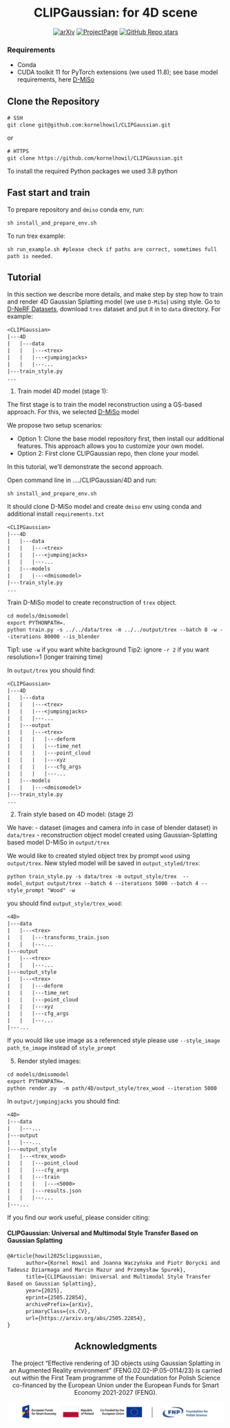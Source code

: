 <div align="center">
<h1> CLIPGaussian: for 4D scene</h1>
<div align="left">

<div align="center">

[![arXiv](https://img.shields.io/badge/arXiv-2505.22854-red)](https://arxiv.org/abs/2505.22854)  [![ProjectPage](https://img.shields.io/badge/Website-kornelhowil.github.io/CLIPGaussian/-blue)](https://kornelhowil.github.io/CLIPGaussian/) [![GitHub Repo stars](https://img.shields.io/github/stars/kornelhowil/CLIPGaussian.svg?style=social&label=Star&maxAge=60)](https://github.com/kornelhowil/CLIPGaussian)
</div>



### Requirements

- Conda
- CUDA toolkit 11 for PyTorch extensions (we used 11.8); see base model requirements, here [D-MiSo](https://github.com/waczjoan/D-MiSo)

## Clone the Repository

```shell
# SSH
git clone git@github.com:kornelhowil/CLIPGaussian.git
```
or
```shell
# HTTPS
git clone https://github.com/kornelhowil/CLIPGaussian.git
```

To install the required Python packages we used 3.8 python

## Fast start and train
To prepare repository and `dmiso` conda env, run:

```shell
sh install_and_prepare_env.sh
```

To run trex example:
```shell
sh run_example.sh #please check if paths are correct, sometimes full path is needed.
```

## Tutorial 
In this section we describe more details, and make step by step how to train and render 4D Gaussian Splatting model (we use `D-MiSo`) using style.
Go to [D-NeRF Datasets](https://www.albertpumarola.com/research/D-NeRF/index.html), download `trex` dataset and put it in to `data` directory. For example:

```
<CLIPGaussian>
|---4D
|   |---data
|   |   |---<trex>
|   |   |---<jumpingjacks>
|   |   |---...
|---train_style.py
...
```

1. Train model 4D model (stage 1):

The first stage is to train the model reconstruction using a GS-based approach. For this, we selected [D-MiSo](https://github.com/waczjoan/D-MiSo) model 

We propose two setup scenarios:
- Option 1: Clone the base model repository first, then install our additional features. This approach allows you to customize your own model.
- Option 2: First clone CLIPGaussian repo, then clone your model.

In this tutorial, we’ll demonstrate the second approach.

Open command line in ..../CLIPGaussian/4D and run:
```shell
sh install_and_prepare_env.sh
```
It should clone D-MiSo model and create `dmiso` env using conda and additional install `requirements.txt`
```
<CLIPGaussian>
|---4D
|   |---data
|   |   |---<trex>
|   |   |---<jumpingjacks>
|   |   |---...
|   |---models
|   |   |---<dmisomodel>
|---train_style.py
...
```

Train D-MiSo model to create reconstruction of `trex` object.

```shell
cd models/dmisomodel
export PYTHONPATH=.
python train.py -s ../../data/trex -m ../../output/trex --batch 8 -w --iterations 80000 --is_blender
 ```
Tip1: use `-w` if you want white background
Tip2: ignore `-r 2` if you want resolution=1 (longer training time)

In `output/trex` you should find: 
```
<CLIPGaussian>
|---4D
|   |---data
|   |   |---<trex>
|   |   |---<jumpingjacks>
|   |   |---...
|   |---output
|   |   |---<trex>
|   |   |   |---deform
|   |   |   |---time_net
|   |   |   |---point_cloud
|   |   |   |---xyz
|   |   |   |---cfg_args
|   |   |   |---...
|   |---models
|   |   |---<dmisomodel>
|---train_style.py
...
```

2. Train style  based on 4D model: (stage 2)

We have: 
    - dataset (images and camera info in case of blender dataset) in `data/trex`
    - reconstruction object model created using Gaussian-Splatting based model D-MiSo in `output/trex`

We would like to created styled object trex by prompt `wood` using `output/trex`. New styled model will be saved in `output_styled/trex`:

```shell
python train_style.py -s data/trex -m output_style/trex  --model_output output/trex --batch 4 --iterations 5000 --batch 4 --style_prompt "Wood" -w
```

you should find `output_style/trex_wood`: 
```
<4D>
|---data
|   |---<trex>
|   |   |---transforms_train.json
|   |   |---...
|---output
|   |---<trex>
|   |   |---...
|---output_style
|   |---<trex>
|   |   |---deform
|   |   |---time_net
|   |   |---point_cloud
|   |   |---xyz
|   |   |---cfg_args
|   |   |---...
|---...
```

If you would like use image as a referenced style please use `--style_image path_to_image` instead of `style_prompt` 

5. Render styled images:
 
```shell
cd models/dmisomodel
export PYTHONPATH=.
python render.py  -m path/4D/output_style/trex_wood --iteration 5000 
 ```

In `output/jumpingjacks` you should find: 
```
<4D>
|---data
|   |---...
|---output
|   |---...
|---output_style
|   |---<trex_wood>
|   |   |---point_cloud
|   |   |---cfg_args
|   |   |---train
|   |   |   |---<5000>
|   |   |---results.json
|   |   |---...
|---...
```

If you find our work useful, please consider citing:
<h4 class="title">CLIPGaussian: Universal and Multimodal Style Transfer Based on Gaussian Splatting

</h4>
    <pre><code>@Article{howil2025clipgaussian,
      author={Kornel Howil and Joanna Waczyńska and Piotr Borycki and Tadeusz Dziarmaga and Marcin Mazur and Przemysław Spurek},
      title={CLIPGaussian: Universal and Multimodal Style Transfer Based on Gaussian Splatting},
      year={2025},
      eprint={2505.22854},
      archivePrefix={arXiv},
      primaryClass={cs.CV},
      url={https://arxiv.org/abs/2505.22854}, 
}
</code></pre>

</div>

</section>

## Acknowledgments

The project “Effective rendering of 3D objects using Gaussian Splatting in an Augmented Reality environment” (FENG.02.02-IP.05-0114/23) is carried out within the First Team programme of the Foundation for Polish Science co-financed by the European Union under the European Funds for Smart Economy 2021-2027 (FENG).
<div align="center">
<img src="..//assets/fnp.png" />
</div>
